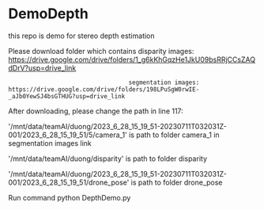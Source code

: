 # DemoDepth
this repo is demo for stereo depth estimation

Please download folder which contains disparity images: https://drive.google.com/drive/folders/1_g6kKhGqzHe1JkU09bsRRjCCsZAQdDrV?usp=drive_link
                                      
                                      segmentation images: https://drive.google.com/drive/folders/198LPuSgW0rwIE-_aJb0YewSJ4bsGTHUG?usp=drive_link
                                      

After downloading, please change the path in line 117:

'/mnt/data/teamAI/duong/2023_6_28_15_19_51-20230711T032031Z-001/2023_6_28_15_19_51/5/camera_1' is path to folder camera_1  in segmentation images link

'/mnt/data/teamAI/duong/disparity'  is path to folder disparity

'/mnt/data/teamAI/duong/2023_6_28_15_19_51-20230711T032031Z-001/2023_6_28_15_19_51/drone_pose' is path to folder drone_pose


Run command python DepthDemo.py

